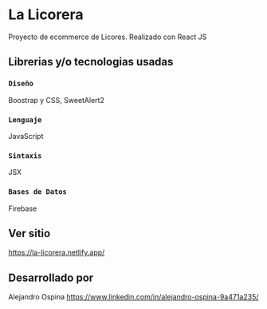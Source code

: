 # La Licorera

Proyecto de ecommerce de Licores. 
Realizado con  React JS

## Librerias y/o tecnologias usadas
 

### `Diseño`

Boostrap y CSS, SweetAlert2

### `Lenguaje`

JavaScript

### `Sintaxis`

JSX

### `Bases de Datos`

Firebase


## Ver sitio

https://la-licorera.netlify.app/

## Desarrollado por
Alejandro Ospina 
https://www.linkedin.com/in/alejandro-ospina-9a471a235/
